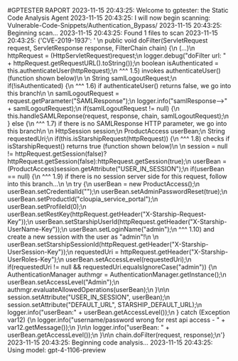 #GPTESTER RAPORT
2023-11-15 20:43:25: Welcome to gptester: the Static Code Analysis Agent
2023-11-15 20:43:25: I will now begin scanning: Vulnerable-Code-Snippets/Authentication_Bypass/
2023-11-15 20:43:25: Beginning scan...
2023-11-15 20:43:25: Found 1 files to scan
2023-11-15 20:43:25: {'CVE-2019-1937': ' \n    public void doFilter(ServletRequest request, ServletResponse response, FilterChain chain) {\n      (...)\n            httpRequest = (HttpServletRequest)request;\n            logger.debug("doFilter url: " + httpRequest.getRequestURL().toString());\n            boolean isAuthenticated = this.authenticateUser(httpRequest);\n              ^^^ 1.5) invokes authenticateUser() (function shown below)\n              \n            String samlLogoutRequest;\n            if(!isAuthenticated) {\n              ^^^ 1.6) if authenticateUser() returns false, we go into this branch\n              \n                samlLogoutRequest = request.getParameter("SAMLResponse");\n                logger.info("samlResponse-->" + samlLogoutRequest);\n                if(samlLogoutRequest != null) {\n                    this.handleSAMLReponse(request, response, chain, samlLogoutRequest);\n                } else {\n                  ^^^ 1.7) if there is no SAMLResponse HTTP parameter, we go into this branch\n                  \n                    HttpSession session;\n                    ProductAccess userBean;\n                    String requestedUri;\n                    if(this.isStarshipRequest(httpRequest)) {\n                      ^^^ 1.8) checks if isStarshipRequest() returns true (function shown below)\n                      \n                        session = null != httpRequest.getSession(false)?httpRequest.getSession(false):httpRequest.getSession(true);\n                        userBean = (ProductAccess)session.getAttribute("USER_IN_SESSION");\n                        if(userBean == null) {\n                          ^^^ 1.9) if there is no session server side for this request, follow into this branch...\n                          \n                            try {\n                                userBean = new ProductAccess();\n                                userBean.setCredentialId("");\n                                userBean.setAdminPasswordReset(true);\n                                userBean.setProductId("cloupia_service_portal");\n                                userBean.setProfileId(0);\n                                userBean.setRestKey(httpRequest.getHeader("X-Starship-Request-Key"));\n                                userBean.setStarshipUserId(httpRequest.getHeader("X-Starship-UserName-Key"));\n                                userBean.setLoginName("admin");\n                                  ^^^ 1.10) and create a new session with the user as "admin"!\n                                  \n                                userBean.setStarshipSessionId(httpRequest.getHeader("X-Starship-UserSession-Key"));\n                                requestedUri = httpRequest.getHeader("X-Starship-UserRoles-Key");\n                                userBean.setAccessLevel(requestedUri);\n                                if(requestedUri != null && requestedUri.equalsIgnoreCase("admin")) {\n                                    AuthenticationManager authmgr = AuthenticationManager.getInstance();\n                                    userBean.setAccessLevel("Admin");\n                                    authmgr.evaluateAllowedOperations(userBean);\n                                }\n\n                                session.setAttribute("USER_IN_SESSION", userBean);\n                                session.setAttribute("DEFAULT_URL", STARSHIP_DEFAULT_URL);\n                                logger.info("userBean:" + userBean.getAccessLevel());\n                            } catch (Exception var12) {\n                                logger.info("username/password wrong for rest api access - " + var12.getMessage());\n                            }\n\n                            logger.info("userBean: " + userBean.getAccessLevel());\n                        }\n\n                        chain.doFilter(request, response);\n'}
2023-11-15 20:43:25: Beginning code analysis...
2023-11-15 20:43:25: Using model: gpt-4-1106-preview

